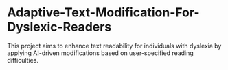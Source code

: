 # Adaptive-Text-Modification-For-Dyslexic-Readers
This project aims to enhance text readability for individuals with dyslexia by applying AI-driven modifications based on user-specified reading difficulties.
